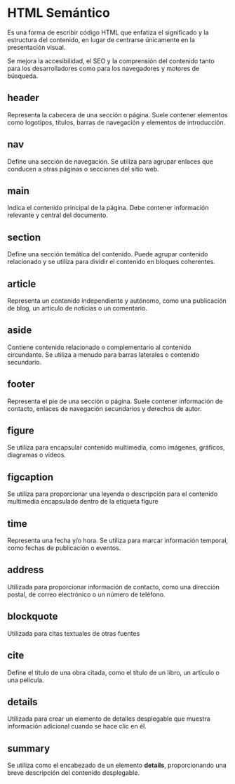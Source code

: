 # HTML Semántico

Es una forma de escribir código HTML que enfatiza el significado y la estructura del contenido, en lugar de centrarse únicamente en la presentación visual. 

Se mejora la accesibilidad, el SEO y la comprensión del contenido tanto para los desarrolladores como para los navegadores y motores de búsqueda.

## **header**

Representa la cabecera de una sección o página. Suele contener elementos como logotipos, títulos, barras de navegación y elementos de introducción.

## **nav**

Define una sección de navegación. Se utiliza para agrupar enlaces que conducen a otras páginas o secciones del sitio web.

## **main**

Indica el contenido principal de la página. Debe contener información relevante y central del documento.

## **section**

Define una sección temática del contenido. Puede agrupar contenido relacionado y se utiliza para dividir el contenido en bloques coherentes.

## **article**

Representa un contenido independiente y autónomo, como una publicación de blog, un artículo de noticias o un comentario.

## **aside**

Contiene contenido relacionado o complementario al contenido circundante. Se utiliza a menudo para barras laterales o contenido secundario.

## **footer**

Representa el pie de una sección o página. Suele contener información de contacto, enlaces de navegación secundarios y derechos de autor.

## **figure**

Se utiliza para encapsular contenido multimedia, como imágenes, gráficos, diagramas o vídeos.

## **figcaption**

Se utiliza para proporcionar una leyenda o descripción para el contenido multimedia encapsulado dentro de la etiqueta figure

## **time** 

Representa una fecha y/o hora. Se utiliza para marcar información temporal, como fechas de publicación o eventos.

## **address**

Utilizada para proporcionar información de contacto, como una dirección postal, de correo electrónico o un número de teléfono.

## **blockquote**

Utilizada para citas textuales de otras fuentes

## **cite**

Define el título de una obra citada, como el título de un libro, un artículo o una película.

## **details**

Utilizada para crear un elemento de detalles desplegable que muestra información adicional cuando se hace clic en él.

## **summary**

Se utiliza como el encabezado de un elemento **details**, proporcionando una breve descripción del contenido desplegable.
